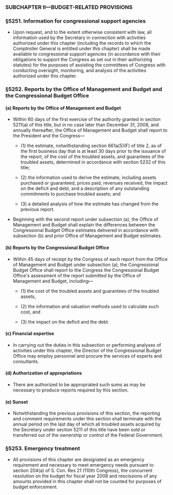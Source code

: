 ### SUBCHAPTER II—BUDGET-RELATED PROVISIONS

### §5251. Information for congressional support agencies
* Upon request, and to the extent otherwise consistent with law, all information used by the Secretary in connection with activities authorized under this chapter (including the records to which the Comptroller General is entitled under this chapter) shall be made available to congressional support agencies (in accordance with their obligations to support the Congress as set out in their authorizing statutes) for the purposes of assisting the committees of Congress with conducting oversight, monitoring, and analysis of the activities authorized under this chapter.

### §5252. Reports by the Office of Management and Budget and the Congressional Budget Office
#### (a) Reports by the Office of Management and Budget
* Within 60 days of the first exercise of the authority granted in section 5211(a) of this title, but in no case later than December 31, 2008, and annually thereafter, the Office of Management and Budget shall report to the President and the Congress—

  * (1) the estimate, notwithstanding section 661a(5)(F) of title 2, as of the first business day that is at least 30 days prior to the issuance of the report, of the cost of the troubled assets, and guarantees of the troubled assets, determined in accordance with section 5232 of this title;

  * (2) the information used to derive the estimate, including assets purchased or guaranteed, prices paid, revenues received, the impact on the deficit and debt, and a description of any outstanding commitments to purchase troubled assets; and

  * (3) a detailed analysis of how the estimate has changed from the previous report.


* Beginning with the second report under subsection (a), the Office of Management and Budget shall explain the differences between the Congressional Budget Office estimates delivered in accordance with subsection (b) and prior Office of Management and Budget estimates.

#### (b) Reports by the Congressional Budget Office
* Within 45 days of receipt by the Congress of each report from the Office of Management and Budget under subsection (a), the Congressional Budget Office shall report to the Congress the Congressional Budget Office's assessment of the report submitted by the Office of Management and Budget, including—

  * (1) the cost of the troubled assets and guarantees of the troubled assets,

  * (2) the information and valuation methods used to calculate such cost, and

  * (3) the impact on the deficit and the debt.

#### (c) Financial expertise
* In carrying out the duties in this subsection or performing analyses of activities under this chapter, the Director of the Congressional Budget Office may employ personnel and procure the services of experts and consultants.

#### (d) Authorization of appropriations
* There are authorized to be appropriated such sums as may be necessary to produce reports required by this section.

#### (e) Sunset
* Notwithstanding the previous provisions of this section, the reporting and comment requirements under this section shall terminate with the annual period on the last day of which all troubled assets acquired by the Secretary under section 5211 of this title have been sold or transferred out of the ownership or control of the Federal Government.

### §5253. Emergency treatment
* All provisions of this chapter are designated as an emergency requirement and necessary to meet emergency needs pursuant to section 204(a) of S. Con. Res 21 (110th Congress), the concurrent resolution on the budget for fiscal year 2008 and rescissions of any amounts provided in this chapter shall not be counted for purposes of budget enforcement.